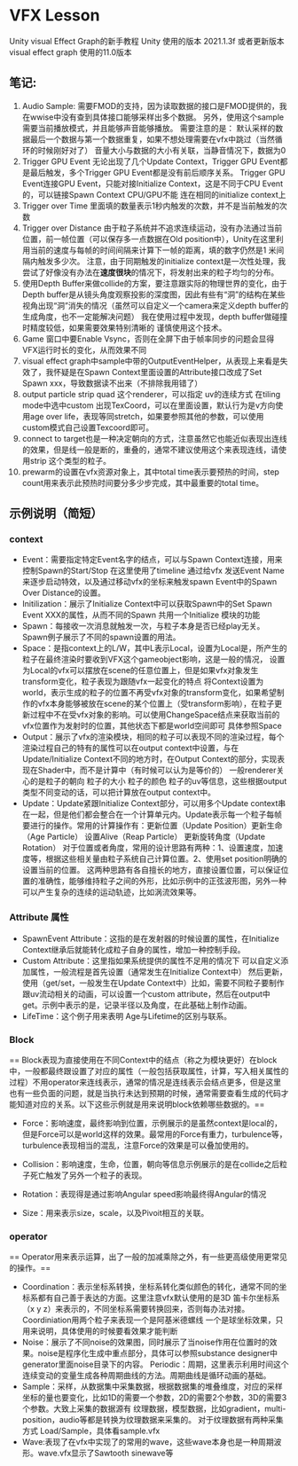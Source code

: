 # VFX Lesson
Unity visual Effect Graph的新手教程
Unity 使用的版本 2021.1.3f 或者更新版本 
visual effect graph 使用的11.0版本
 
##  笔记:

1. Audio Sample:
  需要FMOD的支持，因为读取数据的接口是FMOD提供的，我在wwise中没有查到具体接口能够采样出多个数据。
  另外，使用这个sample需要当前播放模式，并且能够声音能够播放。
  需要注意的是：
  默认采样的数据最后一个数据与第一个数据重复，如果不想处理需要在vfx中跳过（当然循环的时候刚好对了）
  音量大小与数据的大小有关联，当静音情况下，数据为0
2. Trigger GPU Event
  无论出现了几个Update Context，Trigger GPU Event都是最后触发，多个Trigger GPU Event都是没有前后顺序关系。
  Trigger GPU Event连接GPU Event，只能对接Initialize Context，这是不同于CPU Event的，可以链接Spawn Context
  CPU/GPU不能 连在相同的initialize context上
3.  Trigger over Time
	里面填的数量表示1秒内触发的次数，并不是当前触发的次数
4. Trigger over Distance
	由于粒子系统并不追求连续运动，没有办法通过当前位置，前一帧位置（可以保存多一点数据在Old position中），Unity在这里利用当前的速度与每帧的时间间隔来计算下一帧的距离，填的数字仍然是1 米间隔内触发多少次。
    注意，由于同期触发的initialize context是一次性处理，我尝试了好像没有办法在**速度很块**的情况下，将发射出来的粒子均匀的分布。
5.  使用Depth Buffer来做collide的方案，要注意跟实际的物理世界的变化，由于Depth buffer是从镜头角度观察投影的深度图，因此有些有“洞”的结构在某些视角出现“洞”消失的情况（虽然可以自定义一个camera来定义depth buffer的生成角度，也不一定能解决问题）
	我在使用过程中发现，depth buffer做碰撞时精度较低，如果需要效果特别清晰的 谨慎使用这个技术。
6. Game 窗口中要Enable Vsync，否则在全屏下由于帧率同步的问题会显得VFX运行时长的变化，从而效果不同
7. visual effect graph中sample中带的OutputEventHelper，从表现上来看是失效了，我怀疑是在Spawn Context里面设置的Attribute接口改成了Set Spawn xxx，导致数据读不出来（不排除我用错了）
8. output particle strip quad 这个renderer，可以指定 uv的连续方式 在tiling mode中选中custom 出现TexCoord，可以在里面设置，默认行为是v方向使用age over life，表现等同stretch，如果要参照其他的参数，可以使用custom模式自己设置Texcoord即可。
9. connect to target也是一种决定朝向的方式，注意虽然它也能近似表现出连线的效果，但是线一般是断的，重叠的，通常不建议使用这个来表现连线，请使用strip 这个类型的粒子。
10. prewarm的设置在vfx资源对象上，其中total time表示要预热的时间，step count用来表示此预热时间要分多少步完成，其中最重要的total time。


## 示例说明（简短）
### context
- Event：需要指定特定Event名字的结点，可以与Spawn Context连接，用来控制Spawn的Start/Stop
在这里使用了timeline 通过给vfx 发送Event Name来逐步启动特效，以及通过移动vfx的坐标来触发spawn Event中的Spawn Over Distance的设置。
- Initilization：展示了Initialize Context中可以获取Spawn中的Set Spawn Event XXX的属性，从而不同的Spawn 共用一个Initialize 模块的功能
- Spawn：每接收一次消息就触发一次，与粒子本身是否已经play无关。Spawn例子展示了不同的spawn设置的用法。
- Space：是指context上的L/W，其中L表示Local，设置为Local是，所产生的粒子在最终渲染时要收到VFX这个gameobject影响，这是一般的情况，
设置为Local的vfx可以摆放在scene的任意位置上，但是如果vfx对象发生transform变化，粒子表现为跟随vfx一起变化的特点
将Context设置为world，表示生成的粒子的位置不再受vfx对象的transform变化，如果希望制作的vfx本身能够被放在scene的某个位置上（受transform影响），在粒子更新过程中不在受vfx对象的影响。可以使用ChangeSpace结点来获取当前的vfx位置作为发射时的位置，其他状态下都是world空间即可 具体参照Space
- Output：展示了vfx的渲染模块，相同的粒子可以表现不同的渲染过程，每个渲染过程自己的特有的属性可以在output context中设置，与在Update/Initialize Context不同的地方时，在Output Context的部分，实现表现在Shader中，而不是计算中（有时候可以认为是等价的）
一般renderer关心的是粒子的朝向 粒子的大小 粒子的颜色 粒子的uv等信息，这些根据output类型不同变动的话，可以把计算放在output context中。
- Update：Update紧跟Initialize Context部分，可以用多个Update context串在一起，但是他们都会整合在一个计算单元内。Update表示每一个粒子每帧要进行的操作。常用的计算操作有：更新位置（Update Position）更新生命（Age Particle） 设置Alive（Reap Particle） 更新旋转角度（Update Rotation）
对于位置或者角度，常用的设计思路有两种：1、设置速度，加速度等，根据这些相关量由粒子系统自己计算位置。2、使用set position明确的设置当前的位置。
这两种思路有各自擅长的地方，直接设置位置，可以保证位置的准确性，能够维持粒子之间的外形，比如示例中的正弦波形图，另外一种可以产生复杂的连续的运动轨迹，比如涡流效果等。

### Attribute 属性
- SpawnEvent Attribute：这指的是在发射器的时候设置的属性，在Initialize Context继承后就能转化成粒子自身的属性，增加一种控制手段。
- Custom Attribute：这里指如果系统提供的属性不足用的情况下 可以自定义添加属性，一般流程是首先设置（通常发生在Initialize Context中）
然后更新，使用（get/set，一般发生在Update Context中）比如，需要不同粒子要制作跟uv流动相关的动画，可以设置一个custom attribute，然后在output中get。示例中表示的是，记录半径以及角度，在此基础上制作动画。
- LifeTime：这个例子用来表明 Age与Lifetime的区别与联系。

### Block
== Block表现为直接使用在不同Context中的结点（称之为模块更好）在block中，一般都最终跟设置了对应的属性（一般包括获取属性，计算，写入相关属性的过程）不用operator来连线表示，通常的情况是连线表示会结点更多，但是这里也有一些负面的问题，就是当执行未达到预期的时候，通常需要查看生成的代码才能知道对应的关系。以下这些示例就是用来说明block依赖哪些数据的。==

- Force：影响速度，最终影响到位置，示例展示的是虽然context是local的，但是Force可以是world这样的效果。最常用的Force有重力，turbulence等，turbulence表现相当的混乱，注意Force的效果是可以叠加使用的。

- Collision：影响速度，生命，位置，朝向等信息示例展示的是在collide之后粒子死亡触发了另外一个粒子的表现。
- Rotation：表现得是通过影响Angular speed影响最终得Angular的情况
- Size：用来表示size，scale，以及Pivoit相互的关联。

### operator
== Operator用来表示运算，出了一般的加减乘除之外，有一些更高级使用更常见的操作。== 
- Coordination：表示坐标系转换，坐标系转化类似颜色的转化，通常不同的坐标系都有自己善于表达的方面。这里注意vfx默认使用的是3D 笛卡尔坐标系（x  y z）来表示的，不同坐标系需要转换回来，否则每办法对接。
Coordiniation用两个粒子来表现一个是阿基米德螺线 一个是球坐标效果，只用来说明，具体使用的时候要看效果才能判断
- Noise：展示了不同noise的效果图，同时展示了当noise作用在位置时的效果。noise是程序化生成中重点部分，具体可以参照substance designer中generator里面noise目录下的内容。
Periodic：周期，这里表示利用时间这个连续变动的变量生成各种周期曲线的方法。周期曲线是循环动画的基础。
- Sample：采样，从数据集中采集数据，根据数据集的堆叠维度，对应的采样坐标的量也要变化，比如1D的需要一个参数，2D的需要2个参数，3D的需要3个参数。大致上采集的数据源有 纹理数据，模型数据，比如gradient，multi-position，audio等都是转换为纹理数据来采集的。
对于纹理数据有两种采集方式 Load/Sample，具体看sample.vfx
- Wave:表现了在vfx中实现了的常用的wave，这些wave本身也是一种周期波形。wave.vfx显示了Sawtooth sinewave等




